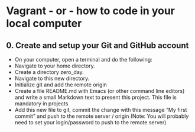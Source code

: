 # Vagrant - or - how to code in your local computer

## 0. Create and setup your Git and GitHub account

* On your computer, open a terminal and do the following:
* Navigate to your home directory. 
* Create a directory zero_day.
* Navigate to this new directory. 
* Initialize git and add the remote origin
* Create a file README.md with Emacs (or other command line editors) and write a small Markdown text to present this project. This file is mandatory in projects
* Add this new file to git, commit the change with this message “My first commit” and push to the remote server / origin (Note: You will probably need to set your login/password to push to the remote server)
